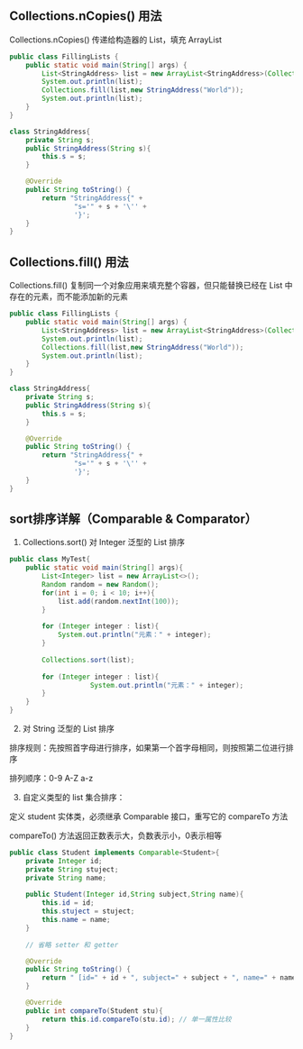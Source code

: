 

## Collections.nCopies() 用法

Collections.nCopies() 传递给构造器的 List，填充 ArrayList

```java
public class FillingLists {
    public static void main(String[] args) {
        List<StringAddress> list = new ArrayList<StringAddress>(Collections.nCopies(4,new StringAddress("Hello")));
        System.out.println(list);
        Collections.fill(list,new StringAddress("World"));
        System.out.println(list);
    }
}

class StringAddress{
    private String s;
    public StringAddress(String s){
        this.s = s;
    }

    @Override
    public String toString() {
        return "StringAddress{" +
                "s='" + s + '\'' +
                '}';
    }
}
```

## Collections.fill() 用法

Collections.fill() 复制同一个对象应用来填充整个容器，但只能替换已经在 List 中存在的元素，而不能添加新的元素


```java
public class FillingLists {
    public static void main(String[] args) {
        List<StringAddress> list = new ArrayList<StringAddress>(Collections.nCopies(4,new StringAddress("Hello")));
        System.out.println(list);
        Collections.fill(list,new StringAddress("World"));
        System.out.println(list);
    }
}

class StringAddress{
    private String s;
    public StringAddress(String s){
        this.s = s;
    }

    @Override
    public String toString() {
        return "StringAddress{" +
                "s='" + s + '\'' +
                '}';
    }
}
```

## sort排序详解（Comparable & Comparator）

1. Collections.sort() 对 Integer 泛型的 List 排序

```java
public class MyTest{
    public static void main(String[] args){
        List<Integer> list = new ArrayList<>();
        Random random = new Random();
        for(int i = 0; i < 10; i++){
            list.add(random.nextInt(100));
        }
        
        for (Integer integer : list){
            System.out.println("元素：" + integer);
        }
        
        Collections.sort(list);
        
        for (Integer integer : list){
                    System.out.println("元素：" + integer);
        }
    }
}
```

2. 对 String  泛型的 List 排序

排序规则：先按照首字母进行排序，如果第一个首字母相同，则按照第二位进行排序

排列顺序：0-9    A-Z    a-z

3. 自定义类型的 list 集合排序：

定义 student 实体类，必须继承 Comparable 接口，重写它的 compareTo 方法

compareTo() 方法返回正数表示大，负数表示小，0表示相等

```java
public class Student implements Comparable<Student>{
    private Integer id;
    private String stuject;
    private String name;
    
    public Student(Integer id,String subject,String name){
        this.id = id;
        this.stuject = stuject;
        this.name = name;
    }
    
    // 省略 setter 和 getter

    @Override
    public String toString() {
        return " [id=" + id + ", subject=" + subject + ", name=" + name + "]";
    }

    @Override
    public int compareTo(Student stu){
        return this.id.compareTo(stu.id); // 单一属性比较
    }
}







```

